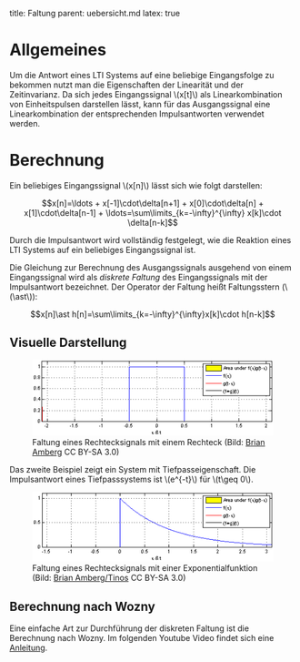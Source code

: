 title: Faltung
parent: uebersicht.md
latex: true

# Allgemeines

Um die Antwort eines LTI Systems auf eine beliebige Eingangsfolge zu bekommen nutzt man die Eigenschaften der Linearität
und der Zeitinvarianz. Da sich jedes Eingangssignal \\(x[t]\\) als Linearkombination von Einheitspulsen darstellen lässt,
kann für das Ausgangssignal eine Linearkombination der entsprechenden Impulsantworten verwendet werden.

# Berechnung
Ein beliebiges Eingangssignal \\(x[n]\\) lässt sich wie folgt darstellen:

$$x[n]=\ldots + x[-1]\cdot\delta[n+1] + x[0]\cdot\delta[n] + x[1]\cdot\delta[n-1] + \ldots=\sum\limits_{k=-\infty}^{\infty} x[k]\cdot \delta[n-k]$$

Durch die Impulsantwort wird vollständig festgelegt, wie die Reaktion eines LTI Systems auf ein beliebiges Eingangssignal
ist.

Die Gleichung zur Berechnung des Ausgangssignals ausgehend von einem Eingangssignal wird als *diskrete Faltung* des
Eingangssignals mit der Impulsantwort bezeichnet. Der Operator der Faltung heißt Faltungsstern (\\(\ast\\)):

$$x[n]\ast h[n]=\sum\limits_{k=-\infty}^{\infty}x[k]\cdot h[n-k]$$

## Visuelle Darstellung
<figure><img src="convolution1.gif"><figcaption>Faltung eines Rechtecksignals mit einem Rechteck (Bild: <a href="https://commons.wikimedia.org/wiki/File:Convolution_of_box_signal_with_itself.gif">Brian Amberg</a> CC BY-SA 3.0)</figcaption></figure>

Das zweite Beispiel zeigt ein System mit Tiefpasseigenschaft. Die Impulsantwort eines Tiefpasssystems ist \\(e^{-t}\\) für \\(t\geq 0\\).

<figure><img src="convolution2.gif"><figcaption>Faltung eines Rechtecksignals mit einer Exponentialfunktion (Bild: <a href="https://commons.wikimedia.org/wiki/File:Convolution_of_spiky_function_with_box2.gif">Brian Amberg/Tinos</a> CC BY-SA 3.0)</figcaption></figure>

## Berechnung nach Wozny
Eine einfache Art zur Durchführung der diskreten Faltung ist die Berechnung nach Wozny. Im folgenden Youtube Video findet
sich eine [Anleitung](https://youtu.be/kVSUnbgul7g?t=24m4s).
